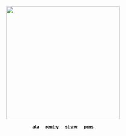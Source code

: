 <div align="center">
 

<img align="center" width="300" height="300" src="https://files.catbox.moe/sotcbc.png">

<div align="center"> 

<sub> [**ata**](https://inumaki.atabook.org/)⠀⠀[**rentry**](https://rentry.co/lovethreat)⠀⠀[**straw**](https://lovethreat.straw.page)⠀⠀[**prns**](https://pronouns.cc/@lovethreat)</sub>

